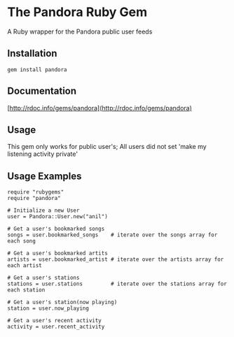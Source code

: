 The Pandora Ruby Gem
====================
A Ruby wrapper for the Pandora public user feeds


Installation
------------
    gem install pandora

Documentation
-------------
[http://rdoc.info/gems/pandora](http://rdoc.info/gems/pandora)

Usage
-----
This gem only works for public user's; All users did not set 'make my listening activity private'

Usage Examples
--------------
    require "rubygems"
    require "pandora"

    # Initialize a new User
    user = Pandora::User.new("anil")

    # Get a user's bookmarked songs
    songs = user.bookmarked_songs 	 # iterate over the songs array for each song

	# Get a user's bookmarked artits
	artists = user.bookmarked_artist # iterate over the artists array for each artist
	
	# Get a user's stations
	stations = user.stations 		 # iterate over the stations array for each station
	
	# Get a user's station(now playing)
	station = user.now_playing
	
	# Get a user's recent activity
	activity = user.recent_activity


